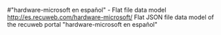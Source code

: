 #"hardware-microsoft en español" - Flat file data model
http://es.recuweb.com/hardware-microsoft/
Flat JSON file data model of the recuweb portal "hardware-microsoft en español"

